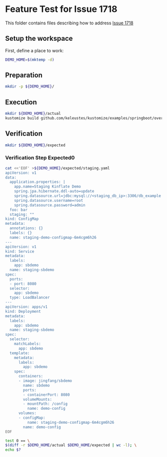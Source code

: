 # Feature Test for Issue 1718


This folder contains files describing how to address [Issue 1718](https://github.com/kubernetes-sigs/kustomize/issues/1718)

## Setup the workspace

First, define a place to work:

<!-- @makeWorkplace @test -->
```bash
DEMO_HOME=$(mktemp -d)
```

## Preparation

<!-- @makeDirectories @test -->
```bash
mkdir -p ${DEMO_HOME}/
```
## Execution

<!-- @build @test -->
```bash
mkdir ${DEMO_HOME}/actual
kustomize build github.com/keleustes/kustomize/examples/springboot/overlays/staging?ref=allinone -o ${DEMO_HOME}/actual/staging.yaml
```

## Verification

<!-- @createExpectedDir @test -->
```bash
mkdir ${DEMO_HOME}/expected
```


### Verification Step Expected0

<!-- @createExpected0 @test -->
```bash
cat <<'EOF' >${DEMO_HOME}/expected/staging.yaml
apiVersion: v1
data:
  application.properties: |
    app.name=Staging Kinflate Demo
    spring.jpa.hibernate.ddl-auto=update
    spring.datasource.url=jdbc:mysql://<staging_db_ip>:3306/db_example
    spring.datasource.username=root
    spring.datasource.password=admin
  foo: bar
  staging: ""
kind: ConfigMap
metadata:
  annotations: {}
  labels: {}
  name: staging-demo-configmap-6m4cgm6h26
---
apiVersion: v1
kind: Service
metadata:
  labels:
    app: sbdemo
  name: staging-sbdemo
spec:
  ports:
  - port: 8080
  selector:
    app: sbdemo
  type: LoadBalancer
---
apiVersion: apps/v1
kind: Deployment
metadata:
  labels:
    app: sbdemo
  name: staging-sbdemo
spec:
  selector:
    matchLabels:
      app: sbdemo
  template:
    metadata:
      labels:
        app: sbdemo
    spec:
      containers:
      - image: jingfang/sbdemo
        name: sbdemo
        ports:
        - containerPort: 8080
        volumeMounts:
        - mountPath: /config
          name: demo-config
      volumes:
      - configMap:
          name: staging-demo-configmap-6m4cgm6h26
        name: demo-config
EOF
```


<!-- @compareActualToExpected @test -->
```bash
test 0 == \
$(diff -r $DEMO_HOME/actual $DEMO_HOME/expected | wc -l); \
echo $?
```


